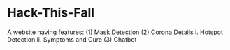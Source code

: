 # Hack-This-Fall
A website having features: (1) Mask Detection (2) Corona Details i. Hotspot Detection ii. Symptoms and Cure (3) Chatbot

